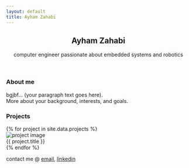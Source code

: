 ```yaml
---
layout: default
title: Ayham Zahabi
---
```


<div class="landing-container">
  <header class="intro">
    <h2>Ayham Zahabi</h2>
    <p>computer engineer passionate about embedded systems and robotics</p>
  </header>

  <section class="about">
    <h3>About me</h3>
    <p>
      bgjbf... (your paragraph text goes here).<br>
      More about your background, interests, and goals.
    </p>
  </section>

  <section class="projects">
    <h3>Projects</h3>
    <div class="project-grid">
      {% for project in site.data.projects %}
      <div class="project-card">
        <img src="{{ project.image | relative_url }}" alt="project image">
        <div class="project-title">{{ project.title }}</div>
      </div>
      {% endfor %}
    </div>
  </section>

  <footer class="contact">
    <p>contact me @ <a href="mailto:youremail@example.com">email</a>, 
    <a href="https://www.linkedin.com/in/your-profile">linkedin</a></p>
  </footer>
</div>

